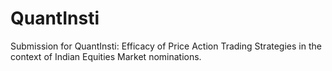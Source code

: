 # QuantInsti
Submission for QuantInsti: Efficacy of Price Action Trading Strategies in the context of Indian Equities Market nominations.
